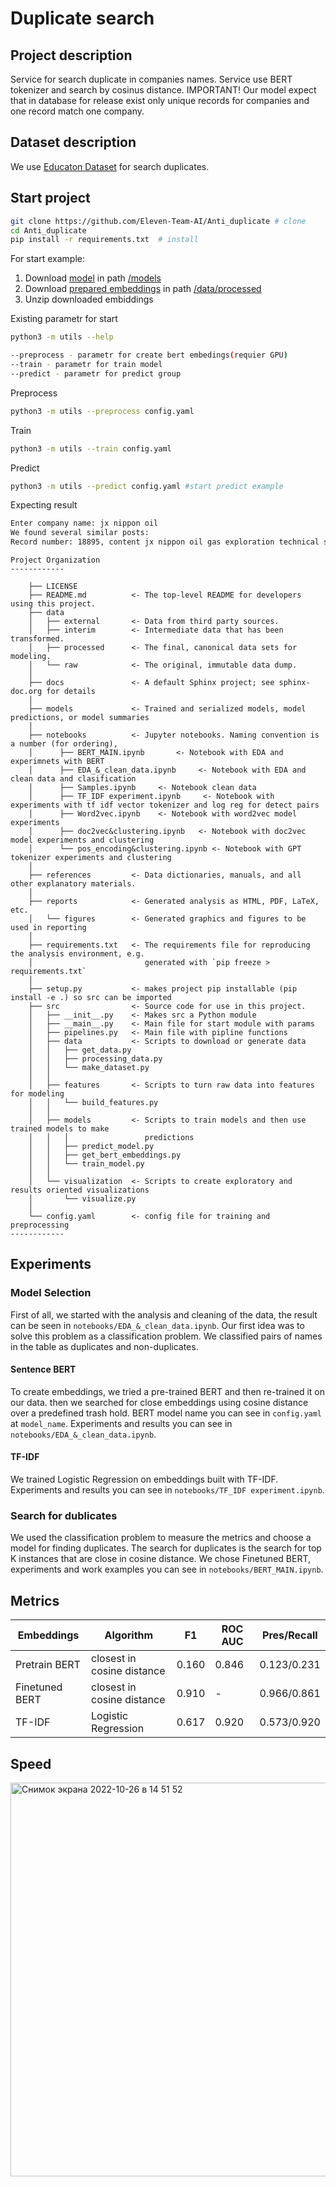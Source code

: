 Duplicate search
==============================
## Project description
Service for search duplicate in companies names. Service use BERT tokenizer and search by cosinus distance.
IMPORTANT!
Our model expect that in database for release exist only unique records for companies and one record match one company.
## Dataset description
We use [Educaton Dataset](https://drive.google.com/file/d/1e9bdr7wcQX_YBudQcsKj-sMoIGxQOlK4/view?usp=sharing) for search duplicates.

## Start project
```bash
git clone https://github.com/Eleven-Team-AI/Anti_duplicate # clone
cd Anti_duplicate
pip install -r requirements.txt  # install
```
For start example:
1. Download [model](https://drive.google.com/file/d/1NN8536lIojlTqyoS_0XaJ6aZ-mUdH_RM/view) in path [/models](https://github.com/Eleven-Team-AI/Anti_duplicate/tree/main/models)
2. Download [prepared embeddings](https://drive.google.com/file/d/1EO_UrArhIwpcY32HA2ZQ5E5clyxFwiUW/view) in path [/data/processed](https://github.com/Eleven-Team-AI/Anti_duplicate/tree/main/data/processed) 
3. Unzip downloaded embiddings

Existing parametr for start
```bash
python3 -m utils --help
```
```bash
--preprocess - parametr for create bert embedings(requier GPU)
--train - parametr for train model
--predict - parametr for predict group
```
Preprocess
```bash
python3 -m utils --preprocess config.yaml
```
Train
```bash
python3 -m utils --train config.yaml
```
Predict
```bash
python3 -m utils --predict config.yaml #start predict example
```
Expecting result
```bash
Enter company name: jx nippon oil
We found several similar posts:
Record number: 18895, content jx nippon oil gas exploration technical service
```
```
Project Organization
------------

    ├── LICENSE
    ├── README.md          <- The top-level README for developers using this project.
    ├── data
    │   ├── external       <- Data from third party sources.
    │   ├── interim        <- Intermediate data that has been transformed.
    │   ├── processed      <- The final, canonical data sets for modeling.
    │   └── raw            <- The original, immutable data dump.
    │
    ├── docs               <- A default Sphinx project; see sphinx-doc.org for details
    │
    ├── models             <- Trained and serialized models, model predictions, or model summaries
    │
    ├── notebooks          <- Jupyter notebooks. Naming convention is a number (for ordering),
    │      ├── BERT_MAIN.ipynb       <- Notebook with EDA and experimnets with BERT
    │      ├── EDA_&_clean_data.ipynb     <- Notebook with EDA and clean data and clasification
    │      ├── Samples.ipynb     <- Notebook clean data
    │      ├── TF_IDF experiment.ipynb     <- Notebook with experiments with tf idf vector tokenizer and log reg for detect pairs
    │      ├── Word2vec.ipynb    <- Notebook with word2vec model experiments
    │      ├── doc2vec&clustering.ipynb   <- Notebook with doc2vec model experiments and clustering
    │      └── pos_encoding&clustering.ipynb <- Notebook with GPT tokenizer experiments and clustering 
    │   
    ├── references         <- Data dictionaries, manuals, and all other explanatory materials.
    │   
    ├── reports            <- Generated analysis as HTML, PDF, LaTeX, etc.
    │   └── figures        <- Generated graphics and figures to be used in reporting
    │
    ├── requirements.txt   <- The requirements file for reproducing the analysis environment, e.g.
    │                         generated with `pip freeze > requirements.txt`
    │
    ├── setup.py           <- makes project pip installable (pip install -e .) so src can be imported
    ├── src                <- Source code for use in this project.
    │   ├── __init__.py    <- Makes src a Python module
    │   ├── __main__.py    <- Main file for start module with params
    │   ├── pipelines.py   <- Main file with pipline functions
    │   ├── data           <- Scripts to download or generate data
    │   │   ├── get_data.py
    │   │   ├── processing_data.py
    │   │   └── make_dataset.py
    │   │
    │   ├── features       <- Scripts to turn raw data into features for modeling
    │   │   └── build_features.py
    │   │
    │   ├── models         <- Scripts to train models and then use trained models to make
    │   │   │                 predictions
    │   │   ├── predict_model.py
    │   │   ├── get_bert_embeddings.py
    │   │   └── train_model.py
    │   │
    │   └── visualization  <- Scripts to create exploratory and results oriented visualizations
    │       └── visualize.py
    │
    └── config.yaml        <- config file for training and preprocessing
------------
```
## Experiments
### Model Selection

First of all, we started with the analysis and cleaning of the data, the result can be seen in `notebooks/EDA_&_clean_data.ipynb`. 
Our first idea was to solve this problem as a classification problem. We classified pairs of names in the table as duplicates and non-duplicates.
#### Sentence BERT
To create embeddings, we tried a pre-trained BERT and then re-trained it on our data.
then we searched for close embeddings using cosine distance over a predefined trash hold.
BERT model name you can see in `config.yaml` at `model_name`. Experiments and results you can see in 
`notebooks/EDA_&_clean_data.ipynb`. 
#### TF-IDF
We trained Logistic Regression on embeddings built with TF-IDF.
Experiments and results you can see in `notebooks/TF_IDF experiment.ipynb`.

### Search for dublicates

We used the classification problem to measure the metrics and choose a model for finding duplicates.
The search for duplicates is the search for top K instances that are close in cosine distance.
We chose Finetuned BERT, experiments and work examples you can see in `notebooks/BERT_MAIN.ipynb`.



## Metrics
| Embeddings    |Algorithm                   |F1            |ROC AUC       |Pres/Recall   |
| ------------- | ------------- |----------------------------|------------- |-------------|
| Pretrain BERT | closest in cosine distance |0.160         |0.846         |0.123/0.231   |
| Finetuned BERT|closest in cosine distance  |0.910         | -            |0.966/0.861   |
| TF-IDF        |Logistic Regression         |0.617         | 0.920        |0.573/0.920   |


## Speed
<img width="630" alt="Снимок экрана 2022-10-26 в 14 51 52" src="https://user-images.githubusercontent.com/99802770/198031037-c7d8ec02-396a-4891-b9a4-ac7cbcdeaeed.png">


